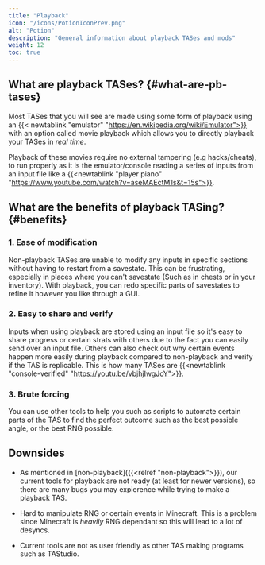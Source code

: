 ```yaml
---
title: "Playback"
icon: "/icons/PotionIconPrev.png"
alt: "Potion"
description: "General information about playback TASes and mods"
weight: 12
toc: true
---
```


## What are playback TASes? {#what-are-pb-tases}

Most TASes that you will see are made using some form of playback using an {{< newtablink "emulator" "https://en.wikipedia.org/wiki/Emulator">}} with an option called movie playback which allows you to directly playback your TASes in _real time_.

Playback of these movies require no external tampering (e.g hacks/cheats), to run properly as it is the emulator/console reading a series of inputs from an input file like a {{<newtablink "player piano" "https://www.youtube.com/watch?v=aseMAEctM1s&t=15s">}}.

## What are the benefits of playback TASing? {#benefits}

### 1. Ease of modification

Non-playback TASes are unable to modify any inputs in specific sections without having to restart from a savestate. This can be frustrating, especially in places where you can't savestate (Such as in chests or in your inventory). With playback, you can redo specific parts of savestates to refine it however you like through a GUI.

### 2. Easy to share and verify

Inputs when using playback are stored using an input file so it's easy to share progress or certain strats with others due to the fact you can easily send over an input file. Others can also check out why certain events happen more easily during playback compared to non-playback and verify if the TAS is replicable. This is how many TASes are {{<newtablink "console-verified" "https://youtu.be/vbjhjIwgJoY">}}.

### 3. Brute forcing

You can use other tools to help you such as scripts to automate certain parts of the TAS to find the perfect outcome such as the best possible angle, or the best RNG possible.


## Downsides

*   As mentioned in [non-playback]({{<relref "non-playback">}}), our current tools for playback are not ready (at least for newer versions), so there are many bugs you may expierence while trying to make a playback TAS.

*   Hard to manipulate RNG or certain events in Minecraft. This is a problem since Minecraft is *heavily* RNG dependant so this will lead to a lot of desyncs.

*   Current tools are not as user friendly as other TAS making programs such as TAStudio.
